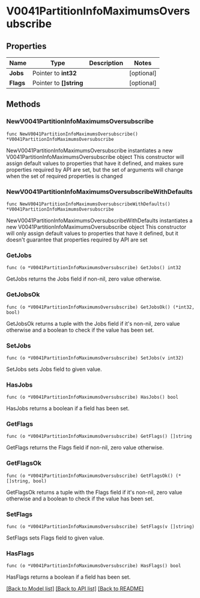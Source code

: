 # V0041PartitionInfoMaximumsOversubscribe

## Properties

Name | Type | Description | Notes
------------ | ------------- | ------------- | -------------
**Jobs** | Pointer to **int32** |  | [optional] 
**Flags** | Pointer to **[]string** |  | [optional] 

## Methods

### NewV0041PartitionInfoMaximumsOversubscribe

`func NewV0041PartitionInfoMaximumsOversubscribe() *V0041PartitionInfoMaximumsOversubscribe`

NewV0041PartitionInfoMaximumsOversubscribe instantiates a new V0041PartitionInfoMaximumsOversubscribe object
This constructor will assign default values to properties that have it defined,
and makes sure properties required by API are set, but the set of arguments
will change when the set of required properties is changed

### NewV0041PartitionInfoMaximumsOversubscribeWithDefaults

`func NewV0041PartitionInfoMaximumsOversubscribeWithDefaults() *V0041PartitionInfoMaximumsOversubscribe`

NewV0041PartitionInfoMaximumsOversubscribeWithDefaults instantiates a new V0041PartitionInfoMaximumsOversubscribe object
This constructor will only assign default values to properties that have it defined,
but it doesn't guarantee that properties required by API are set

### GetJobs

`func (o *V0041PartitionInfoMaximumsOversubscribe) GetJobs() int32`

GetJobs returns the Jobs field if non-nil, zero value otherwise.

### GetJobsOk

`func (o *V0041PartitionInfoMaximumsOversubscribe) GetJobsOk() (*int32, bool)`

GetJobsOk returns a tuple with the Jobs field if it's non-nil, zero value otherwise
and a boolean to check if the value has been set.

### SetJobs

`func (o *V0041PartitionInfoMaximumsOversubscribe) SetJobs(v int32)`

SetJobs sets Jobs field to given value.

### HasJobs

`func (o *V0041PartitionInfoMaximumsOversubscribe) HasJobs() bool`

HasJobs returns a boolean if a field has been set.

### GetFlags

`func (o *V0041PartitionInfoMaximumsOversubscribe) GetFlags() []string`

GetFlags returns the Flags field if non-nil, zero value otherwise.

### GetFlagsOk

`func (o *V0041PartitionInfoMaximumsOversubscribe) GetFlagsOk() (*[]string, bool)`

GetFlagsOk returns a tuple with the Flags field if it's non-nil, zero value otherwise
and a boolean to check if the value has been set.

### SetFlags

`func (o *V0041PartitionInfoMaximumsOversubscribe) SetFlags(v []string)`

SetFlags sets Flags field to given value.

### HasFlags

`func (o *V0041PartitionInfoMaximumsOversubscribe) HasFlags() bool`

HasFlags returns a boolean if a field has been set.


[[Back to Model list]](../README.md#documentation-for-models) [[Back to API list]](../README.md#documentation-for-api-endpoints) [[Back to README]](../README.md)


